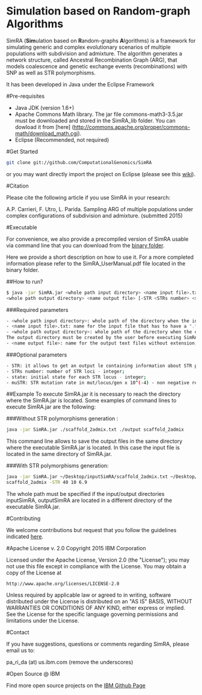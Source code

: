 # Simulation based on Random-graph Algorithms
SimRA (**Sim**ulation based on **R**andom-graphs **A**lgorithms) is a framework for simulating generic and complex evolutionary scenarios of multiple populations with subdivision and admixture. The algorithm generates a network structure, called Ancestral Recombination Graph (ARG), that models coalescence and genetic exchange events (recombinations) with SNP as well as STR polymorphisms.

It has been developed in Java under the Eclipse Framework

#Pre-requisites

- Java JDK (version 1.6+)
- Apache Commons Math library. The jar file commons-math3-3.5.jar must be downloaded and stored in the SimRA\_lib folder. You can dowload it from [here] (http://commons.apache.org/proper/commons-math/download_math.cgi).
- Eclipse (Recommended, not required)

#Get Started
```sh
git clone git://github.com/ComputationalGenomics/SimRA
```

or you may want directly import the project on Eclipse (please see this [wiki](https://github.com/OneBusAway/onebusaway/wiki/Importing-source-code-into-Eclipse)). 

#Citation

Please cite the following article if you use SimRA in your research:

A.P. Carrieri, F. Utro, L. Parida. Sampling ARG of multiple populations under complex configurations of subdivision and admixture. (submitted 2015)

#Executable

For convenience, we also provide a precompiled version of SimRA usable via command line that you can download from the [binary folder](https://github.com/ComputationalGenomics/SimRA/tree/master/binary). 

Here we provide a short description on how to use it. For a more completed information please refer to the SimRA_UserManual.pdf file located in the binary folder.

##How to run?

```sh
$ java -jar SimRA.jar <whole path input directory> <name input file>.txt
<whole path output directory> <name output file> [-STR <STRs number> <state> <muSTR>]
```

###Required parameters

```sh
- <whole path input directory>: whole path of the directory when the input file is stored;
- <name input file>.txt: name for the input file that has to have a ".txt" extension;
- <whole path output directory>: whole path of the directory when the output files will be saved.
The output directory must be created by the user before executing SimRA;
- <name output file>: name for the output text files without extension;
```

###Optional parameters

```sh
- STR: it allows to get an output le containing information about STR polymorphisms;
- STRs number: number of STR loci - integer;
- state: initial state for each STR locus - integer;
- muSTR: STR mutation rate in mut/locus/gen x 10^(-4) - non negative real number;
```

##Example
To execute SimRA.jar it is necessary to reach the directory where the SimRA.jar is located. Some examples of command lines to execute SimRA.jar are the following:

###Without STR polymorphisms generation :
```sh
java -jar SimRA.jar ./scaffold_2admix.txt ./output scaffold_2admix
```
This command line allows to save the output files in the same directory where the executable SimRA.jar is located. In this case the input file is located in the same directory of SimRA.jar.

###With STR polymorphisms generation:

```sh
java -jar SimRA.jar ~/Desktop/inputSimRA/scaffold_2admix.txt ~/Desktop/outputSimRA/output
scaffold_2admix -STR 40 10 6.9
```
The whole path must be specified if the input/output directories inputSimRA, outputSimRA are located in a different directory of the executable SimRA.jar.

#Contributing

We welcome contributions but request that you follow the guidelines indicated [here](https://github.com/ComputationalGenomics/SimRA/blob/master/Contributing/Contributing.md).

#Apache License v. 2.0
Copyright 2015 IBM Corporation

Licensed under the Apache License, Version 2.0 (the "License");
you may not use this file except in compliance with the License.
You may obtain a copy of the License at

    http://www.apache.org/licenses/LICENSE-2.0

Unless required by applicable law or agreed to in writing, software
distributed under the License is distributed on an "AS IS" BASIS,
WITHOUT WARRANTIES OR CONDITIONS OF ANY KIND, either express or implied.
See the License for the specific language governing permissions and
limitations under the License.

#Contact

If you have suggestions, questions or comments regarding SimRA, please email us to: 

pa_ri_da (at) us.ibm.com  (remove the underscores)

#Open Source @ IBM

Find more open source projects on the [IBM Github Page](http://ibm.github.io/)
